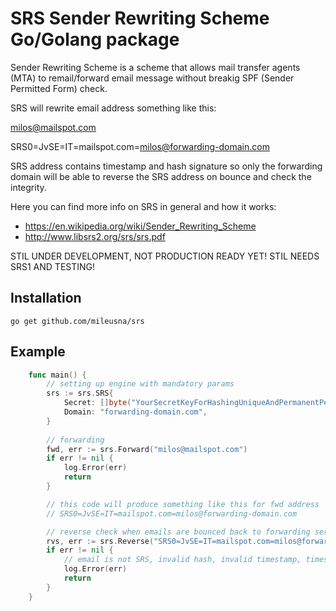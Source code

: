# SRS Sender Rewriting Scheme Go/Golang package

Sender Rewriting Scheme is a scheme that allows mail transfer agents (MTA) to remail/forward email message without breakig SPF (Sender Permitted Form) check.

SRS will rewrite email address something like this:

milos@mailspot.com

SRS0=JvSE=IT=mailspot.com=milos@forwarding-domain.com

SRS address contains timestamp and hash signature so only the forwarding domain will be able to reverse the SRS address on bounce and check the integrity.

Here you can find more info on SRS in general and how it works:

- https://en.wikipedia.org/wiki/Sender_Rewriting_Scheme
- http://www.libsrs2.org/srs/srs.pdf


STIL UNDER DEVELOPMENT, NOT PRODUCTION READY YET!
STIL NEEDS SRS1 AND TESTING!


## Installation <a id="installation"></a>
```
go get github.com/mileusna/srs
```

## Example<a id="example"></a>

```go
    func main() {
        // setting up engine with mandatory params
        srs := srs.SRS{
            Secret: []byte("YourSecretKeyForHashingUniqueAndPermanentPerServer"), 
            Domain: "forwarding-domain.com",
        }
        
        // forwarding
        fwd, err := srs.Forward("milos@mailspot.com")
        if err != nil {
            log.Error(err)
            return
        }

        // this code will produce something like this for fwd address
        // SRS0=JvSE=IT=mailspot.com=milos@forwarding-domain.com

        // reverse check when emails are bounced back to forwarding server
        rvs, err := srs.Reverse("SRS0=JvSE=IT=mailspot.com=milos@forwarding-domain.com")
        if err != nil {
            // email is not SRS, invalid hash, invalid timestamp, timestamp out of date, etc..
            log.Error(err)
            return
        }
    }
```

